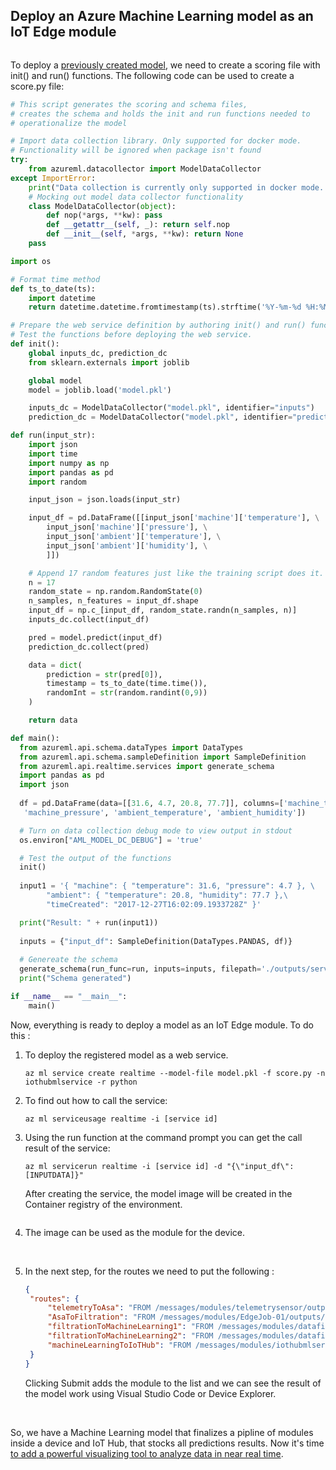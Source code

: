## Deploy an Azure Machine Learning model as an IoT Edge module



<img src="../img/lab_9.png" alt="">



To deploy a [previously created model](/Lab%208%20-%20Create%20an%20Azure%20Machine%20Learning%20model%20for%20an%20IoT%20Edge%20module), we need to create a scoring file with init() and run() functions. The following code can be used to create a score.py file:

```python
# This script generates the scoring and schema files,
# creates the schema and holds the init and run functions needed to 
# operationalize the model

# Import data collection library. Only supported for docker mode.
# Functionality will be ignored when package isn't found
try:
    from azureml.datacollector import ModelDataCollector
except ImportError:
    print("Data collection is currently only supported in docker mode. May be disabled for local mode.")
    # Mocking out model data collector functionality
    class ModelDataCollector(object):
        def nop(*args, **kw): pass
        def __getattr__(self, _): return self.nop
        def __init__(self, *args, **kw): return None
    pass

import os

# Format time method 
def ts_to_date(ts):
    import datetime
    return datetime.datetime.fromtimestamp(ts).strftime('%Y-%m-%d %H:%M:%S.%f')

# Prepare the web service definition by authoring init() and run() functions.
# Test the functions before deploying the web service.
def init():
    global inputs_dc, prediction_dc
    from sklearn.externals import joblib

    global model
    model = joblib.load('model.pkl')

    inputs_dc = ModelDataCollector("model.pkl", identifier="inputs")
    prediction_dc = ModelDataCollector("model.pkl", identifier="prediction")

def run(input_str):
    import json
    import time
    import numpy as np
    import pandas as pd
    import random

    input_json = json.loads(input_str)

    input_df = pd.DataFrame([[input_json['machine']['temperature'], \
        input_json['machine']['pressure'], \
        input_json['ambient']['temperature'], \
        input_json['ambient']['humidity'], \
        ]])

    # Append 17 random features just like the training script does it.
    n = 17
    random_state = np.random.RandomState(0)
    n_samples, n_features = input_df.shape
    input_df = np.c_[input_df, random_state.randn(n_samples, n)]
    inputs_dc.collect(input_df)

    pred = model.predict(input_df)
    prediction_dc.collect(pred)

    data = dict(
        prediction = str(pred[0]),
        timestamp = ts_to_date(time.time()),
        randomInt = str(random.randint(0,9))
    )

    return data

def main():
  from azureml.api.schema.dataTypes import DataTypes
  from azureml.api.schema.sampleDefinition import SampleDefinition
  from azureml.api.realtime.services import generate_schema
  import pandas as pd
  import json
  
  df = pd.DataFrame(data=[[31.6, 4.7, 20.8, 77.7]], columns=['machine_temperature', \
   'machine_pressure', 'ambient_temperature', 'ambient_humidity'])

  # Turn on data collection debug mode to view output in stdout
  os.environ["AML_MODEL_DC_DEBUG"] = 'true'

  # Test the output of the functions
  init()
  
  input1 = '{ "machine": { "temperature": 31.6, "pressure": 4.7 }, \
        "ambient": { "temperature": 20.8, "humidity": 77.7 },\
        "timeCreated": "2017-12-27T16:02:09.1933728Z" }'

  print("Result: " + run(input1))
  
  inputs = {"input_df": SampleDefinition(DataTypes.PANDAS, df)}
  
  # Genereate the schema
  generate_schema(run_func=run, inputs=inputs, filepath='./outputs/service_schema.json')
  print("Schema generated")

if __name__ == "__main__":
    main()

```



Now, everything is ready to deploy a model as an IoT Edge module. To do this :

1. To deploy the registered model as a web service.

   `az ml service create realtime --model-file model.pkl -f score.py -n iothubmlservice -r python`

2. To find out how to call the service:

   `az ml serviceusage realtime -i [service id]`

3. Using the run function at the command prompt you can get the call result of the service:

   `az ml servicerun realtime -i [service id] -d "{\"input_df\": [INPUTDATA]}"`

   After creating the service, the model image will be created in the Container registry of the environment.

   <img src="../img/lab_9_0.png" alt="">


4. The image can be used as the module for the device.

   <img src="../img/lab_9_1.png" alt="">

   <img src="../img/lab_9_2.png" alt="">

   <img src="../img/lab_9_3.png" alt="">


5. In the next step, for the routes we need to put the following :

   ```json
   {
   	"routes": {
   		"telemetryToAsa": "FROM /messages/modules/telemetrysensor/outputs/output1 INTO BrokeredEndpoint(\"/modules/EdgeJob-01/inputs/telemetryData\")",
   		"AsaToFiltration": "FROM /messages/modules/EdgeJob-01/outputs/averageData INTO BrokeredEndpoint(\"/modules/datafilter/inputs/input1\")",
   		"filtrationToMachineLearning1": "FROM /messages/modules/datafilter/outputs/output1 INTO BrokeredEndpoint(\"/modules/iothubmlservice/inputs/amlInput\")",
   		"filtrationToMachineLearning2": "FROM /messages/modules/datafilter/outputs/output2 INTO BrokeredEndpoint(\"/modules/iothubmlservice/inputs/amlInput\")",
   		"machineLearningToIoTHub": "FROM /messages/modules/iothubmlservice/outputs/amlOutput INTO $upstream"
   	}
   }

   ```

   Clicking Submit adds the module to the list and we can see the result of the model work using Visual Studio Code or Device Explorer.

   <img src="../img/lab_9_4.png" alt="">

   <img src="../img/lab_9_5.png" alt="">




So, we have a Machine Learning model that finalizes a pipline of modules inside a device and IoT Hub, that stocks all predictions results. Now it's time [to add a powerful visualizing tool to analyze data in near real time](/Lab%2010%20-%20Visualize%20results).
